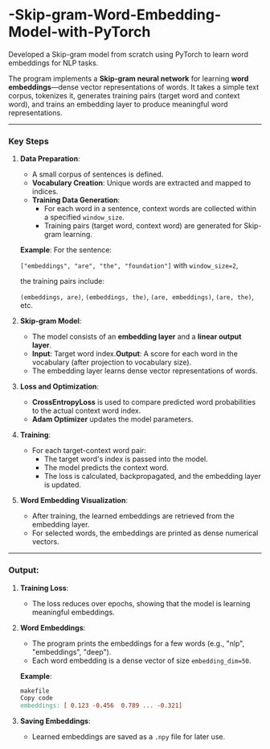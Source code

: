 # -Skip-gram-Word-Embedding-Model-with-PyTorch
Developed a Skip-gram model from scratch using PyTorch to learn word embeddings for NLP tasks.

The program implements a **Skip-gram neural network** for learning **word embeddings**—dense vector representations of words. It takes a simple text corpus, tokenizes it, generates training pairs (target word and context word), and trains an embedding layer to produce meaningful word representations.

---

### **Key Steps**

1. **Data Preparation**:
    - A small corpus of sentences is defined.
    - **Vocabulary Creation**: Unique words are extracted and mapped to indices.
    - **Training Data Generation**:
        - For each word in a sentence, context words are collected within a specified `window_size`.
        - Training pairs (target word, context word) are generated for Skip-gram learning.
    
    **Example**:
    For the sentence:
    
    `["embeddings", "are", "the", "foundation"]` with `window_size=2`,
    
    the training pairs include:
    
    `(embeddings, are)`, `(embeddings, the)`, `(are, embeddings)`, `(are, the)`, etc.
    
2. **Skip-gram Model**:
    - The model consists of an **embedding layer** and a **linear output layer**.
    - **Input**: Target word index.**Output**: A score for each word in the vocabulary (after projection to vocabulary size).
    - The embedding layer learns dense vector representations of words.
3. **Loss and Optimization**:
    - **CrossEntropyLoss** is used to compare predicted word probabilities to the actual context word index.
    - **Adam Optimizer** updates the model parameters.
4. **Training**:
    - For each target-context word pair:
        - The target word's index is passed into the model.
        - The model predicts the context word.
        - The loss is calculated, backpropagated, and the embedding layer is updated.
5. **Word Embedding Visualization**:
    - After training, the learned embeddings are retrieved from the embedding layer.
    - For selected words, the embeddings are printed as dense numerical vectors.

---

### **Output**:

1. **Training Loss**:
    - The loss reduces over epochs, showing that the model is learning meaningful embeddings.
2. **Word Embeddings**:
    - The program prints the embeddings for a few words (e.g., "nlp", "embeddings", "deep").
    - Each word embedding is a dense vector of size `embedding_dim=50`.
    
    **Example**:
    
    ```makefile
    makefile
    Copy code
    embeddings: [ 0.123 -0.456  0.789 ... -0.321]
    
    ```
    
3. **Saving Embeddings**:
    - Learned embeddings are saved as a `.npy` file for later use.
